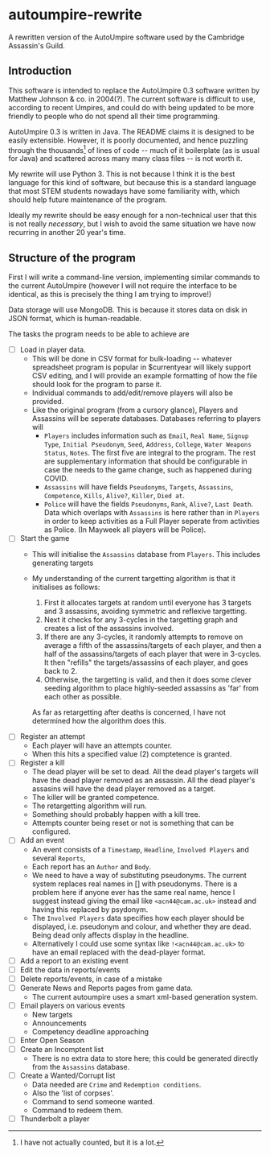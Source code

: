 # autoumpire-rewrite
 A rewritten version of the AutoUmpire software used by the Cambridge Assassin's Guild.
 
## Introduction

This software is intended to replace the AutoUmpire 0.3 software written by Matthew Johnson & co. in 2004(?). The current software is difficult to use, according to recent Umpires, and could do with being updated to be more friendly to people who do not spend all their time programming.

AutoUmpire 0.3 is written in Java. The README claims it is designed to be easily extensible. However, it is poorly documented, and hence puzzling through the thousands[^1] of lines of code -- much of it boilerplate (as is usual for Java) and scattered across many many class files -- is not worth it.

[^1]: I have not actually counted, but it is a lot.

My rewrite will use Python 3. This is not because I think it is the best language for this kind of software, but because this is a standard language that most STEM students nowadays have some familiarity with, which should help future maintenance of the program.

Ideally my rewrite should be easy enough for a non-technical user that this is not really *necessary*, but I wish to avoid the same situation we have now recurring in another 20 year's time.

## Structure of the program
First I will write a command-line version, implementing similar commands to the current AutoUmpire (however I will not require the interface to be identical, as this is precisely the thing I am trying to improve!)

Data storage will use MongoDB. This is because it stores data on disk in JSON format, which is human-readable.

The tasks the program needs to be able to achieve are

- [ ] Load in player data.
	- This will be done in CSV format for bulk-loading -- whatever spreadsheet program is popular in $currentyear will likely support CSV editing, and I will provide an example formatting of how the file should look for the program to parse it.
	- Individual commands to add/edit/remove players will also be provided.
	- Like the original program (from a cursory glance), Players and Assassins will be seperate databases. Databases referring to players will 
		- `Players` includes information such as `Email`, `Real Name`, `Signup Type`, `Initial Pseudonym`, `Seed`, `Address`, `College`, `Water Weapons Status`, `Notes`. The first five are integral to the program. The rest are supplementary information that should be configurable in case the needs to the game change, such as happened during COVID.
		- `Assassins` will have fields `Pseudonyms`, `Targets`, `Assassins`, `Competence`, `Kills`, `Alive?`, `Killer`, `Died at`.
		- `Police` will have the fields `Pseudonyms`, `Rank`, `Alive?`, `Last Death`. Data which overlaps with `Assassins` is here rather than in `Players` in order to keep activities as a Full Player seperate from activities as Police. (In Mayweek all players will be Police).
- [ ] Start the game
	- This will initialise the `Assassins` database from `Players`. This includes generating targets
	- My understanding of the current targetting algorithm is that it initialises as follows:
		1. First it allocates targets at random until everyone has 3 targets and 3 assassins, avoiding symmetric and reflexive targetting.
		2. Next it checks for any 3-cycles in the targetting graph and creates a list of the assassins involved.
		3. If there are any 3-cycles, it randomly attempts to remove on average a fifth of the assassins/targets of each player, and then a half of the assassins/targets of each player that were in 3-cycles. It then "refills" the targets/assassins of each player, and goes back to 2.
		4. Otherwise, the targetting is valid, and then it does some clever seeding algorithm to place highly-seeded assassins as 'far' from each other as possible.
		
		As far as retargetting after deaths is concerned, I have not determined how the algorithm does this.
- [ ] Register an attempt
	- Each player will have an attempts counter.
	- When this hits a specified value (2) comptetence is granted.
- [ ] Register a kill
	- The dead player will be set to dead. All the dead player's targets will have the dead player removed as an assassin. All the dead player's assasins will have the dead player removed as a target. 
	- The killer will be granted competence.
	- The retargetting algorithm will run.
	- Something should probably happen with a kill tree.
	- Attempts counter being reset or not is something that can be configured.
- [ ] Add an event
	- An event consists of a `Timestamp`, `Headline`, `Involved Players` and several `Reports`,
	- Each report has an `Author` and `Body`.
	- We need to have a way of substituting pseudonyms. The current system replaces real names in [] with pseudonyms. There is a problem here if anyone ever has the same real name, hence I suggest instead giving the email like `<acn44@cam.ac.uk>` instead and having this replaced by psydonym.
	- The `Involved Players` data specifies how each player should be displayed, i.e. pseudonym and colour, and whether they are dead. Being dead only affects display in the headline.
	- Alternatively I could use some syntax like `!<acn44@cam.ac.uk>` to have an email replaced with the dead-player format.
- [ ] Add a report to an existing event
- [ ] Edit the data in reports/events
- [ ] Delete reports/events, in case of a mistake
- [ ] Generate News and Reports pages from game data.
	- The current autoumpire uses a smart xml-based generation system.
- [ ] Email players on various events
	- New targets
	- Announcements
	- Competency deadline approaching
- [ ] Enter Open Season
- [ ] Create an Incomptent list
	- There is no extra data to store here; this could be generated directly from the `Assassins` database.
- [ ] Create a Wanted/Corrupt list
	- Data needed are `Crime` and `Redemption conditions`.
	- Also the 'list of corpses'.
	- Command to send someone wanted.
	- Command to redeem them.
- [ ] Thunderbolt a player